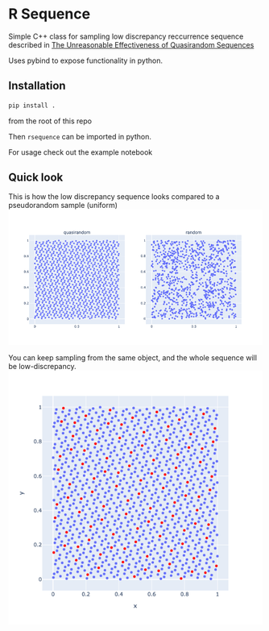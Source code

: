 # R Sequence

Simple C++ class for sampling low discrepancy reccurrence sequence described in 
[The Unreasonable Effectiveness of Quasirandom Sequences](http://extremelearning.com.au/unreasonable-effectiveness-of-quasirandom-sequences/)

Uses pybind to expose functionality in python. 


## Installation 
```python
pip install . 
```
from the root of this repo 

Then `rsequence` can be imported in python. 


For usage check out the example notebook 

## Quick look
This is how the low discrepancy sequence looks compared to a pseudorandom sample (uniform)
![comparison](./img/compare.png)


You can keep sampling from the same object, and the whole sequence will be low-discrepancy. 
![sample](./img/stateful.png)

